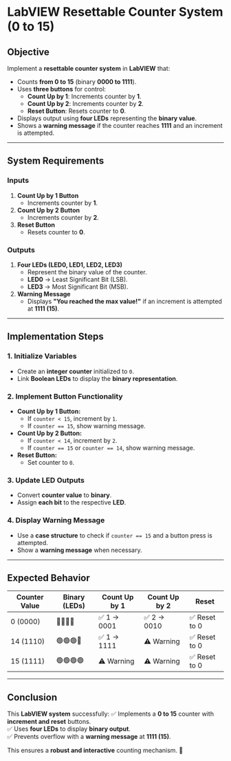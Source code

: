# LabVIEW Resettable Counter System (0 to 15)

## **Objective**
Implement a **resettable counter system** in **LabVIEW** that:
- Counts **from 0 to 15** (binary **0000 to 1111**).
- Uses **three buttons** for control:
  - **Count Up by 1**: Increments counter by **1**.
  - **Count Up by 2**: Increments counter by **2**.
  - **Reset Button**: Resets counter to **0**.
- Displays output using **four LEDs** representing the **binary value**.
- Shows a **warning message** if the counter reaches **1111** and an increment is attempted.

---

## **System Requirements**
### **Inputs**
1. **Count Up by 1 Button**  
   - Increments counter by **1**.
2. **Count Up by 2 Button**  
   - Increments counter by **2**.
3. **Reset Button**  
   - Resets counter to **0**.

### **Outputs**
1. **Four LEDs (LED0, LED1, LED2, LED3)**  
   - Represent the binary value of the counter.
   - **LED0** → Least Significant Bit (LSB).  
   - **LED3** → Most Significant Bit (MSB).
2. **Warning Message**
   - Displays **"You reached the max value!"** if an increment is attempted at **1111 (15)**.

---

## **Implementation Steps**
### **1. Initialize Variables**
- Create an **integer counter** initialized to `0`.
- Link **Boolean LEDs** to display the **binary representation**.

### **2. Implement Button Functionality**
- **Count Up by 1 Button:**
  - If `counter < 15`, increment by `1`.
  - If `counter == 15`, show warning message.
- **Count Up by 2 Button:**
  - If `counter < 14`, increment by `2`.
  - If `counter == 15` or `counter == 14`, show warning message.
- **Reset Button:**
  - Set counter to `0`.

### **3. Update LED Outputs**
- Convert **counter value** to **binary**.
- Assign **each bit** to the respective **LED**.

### **4. Display Warning Message**
- Use a **case structure** to check if `counter == 15` and a button press is attempted.
- Show a **warning message** when necessary.

---

## **Expected Behavior**
| Counter Value | Binary (LEDs) | Count Up by 1 | Count Up by 2 | Reset |
|--------------|--------------|---------------|---------------|--------|
| 0 (0000)    | 🔴🔴🔴🔴 | ✅ 1 → 0001 | ✅ 2 → 0010 | ✅ Reset to 0 |
| 14 (1110)   | 🟢🟢🟢🔴 | ✅ 1 → 1111 | ⚠️ Warning | ✅ Reset to 0 |
| 15 (1111)   | 🟢🟢🟢🟢 | ⚠️ Warning | ⚠️ Warning | ✅ Reset to 0 |

---

## **Conclusion**
This **LabVIEW system** successfully:
✅ Implements a **0 to 15** counter with **increment and reset** buttons.  
✅ Uses **four LEDs** to display **binary output**.  
✅ Prevents overflow with a **warning message** at **1111 (15)**.  

This ensures a **robust and interactive** counting mechanism. 🚀

